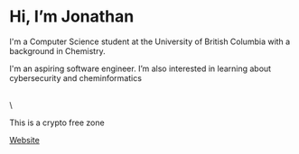 # Hi, I’m Jonathan
I'm a Computer Science student at the University of British Columbia with a background in Chemistry.

I'm an aspiring software engineer. I’m also interested in learning about cybersecurity and cheminformatics

\
\


This is a crypto free zone

[Website](https://chanjonathan.github.io/)
